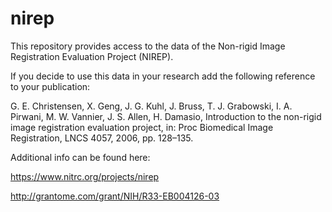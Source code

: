 # nirep

This repository provides access to the data of the Non-rigid Image Registration Evaluation Project (NIREP).

If you decide to use this data in your research add the following reference to your publication:

G. E. Christensen, X. Geng, J. G. Kuhl, J. Bruss, T. J. Grabowski, I. A. Pirwani, M. W. Vannier, J. S. Allen, H. Damasio, Introduction to the non-rigid image registration evaluation project, in: Proc Biomedical Image Registration, LNCS 4057, 2006, pp. 128–135.

Additional info can be found here:

https://www.nitrc.org/projects/nirep

http://grantome.com/grant/NIH/R33-EB004126-03
